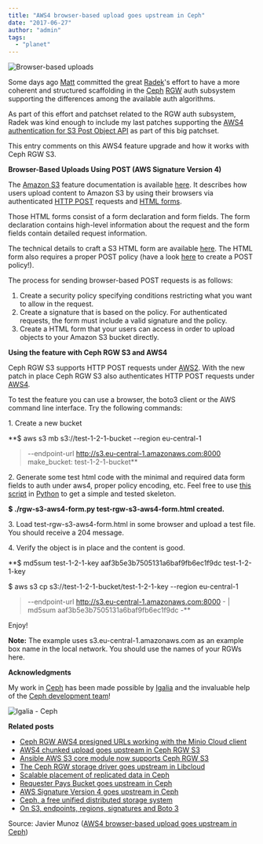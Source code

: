 ```yaml
---
title: "AWS4 browser-based upload goes upstream in Ceph"
date: "2017-06-27"
author: "admin"
tags: 
  - "planet"
---
```


![](images/20170628-aws4-bub.png "Browser-based uploads")

Some days ago [Matt](https://github.com/mattbenjamin) committed the great [Radek](https://github.com/rzarzynski)'s effort to have a more coherent and structured scaffolding in the [Ceph](http://ceph.com "Ceph") [RGW](http://docs.ceph.com/docs/master/radosgw/ "RGW") auth subsystem supporting the differences among the available auth algorithms.

As part of this effort and patchset related to the RGW auth subsystem, Radek was kind enough to include my last patches supporting the [AWS4 authentication for S3 Post Object API](http://docs.aws.amazon.com/AmazonS3/latest/API/sigv4-authentication-HTTPPOST.html "AWS4 authentication for S3 Post Object API") as part of this big patchset.

This entry comments on this AWS4 feature upgrade and how it works with Ceph RGW S3.

**Browser-Based Uploads Using POST (AWS Signature Version 4)**

The [Amazon S3](https://aws.amazon.com/s3) feature documentation is available [here](http://docs.aws.amazon.com/AmazonS3/latest/API/sigv4-authentication-HTTPPOST.html "Authenticating Requests: Browser-Based Uploads Using POST (AWS Signature Version 4)"). It describes how users upload content to Amazon S3 by using their browsers via authenticated [HTTP POST](https://en.wikipedia.org/wiki/POST_(HTTP) "HTTP POST") requests and [HTML forms](https://en.wikipedia.org/wiki/Form_(HTML) "HTML forms").

Those HTML forms consist of a form declaration and form fields. The form declaration contains high-level information about the request and the form fields contain detailed request information.

The technical details to craft a S3 HTML form are available [here](http://docs.aws.amazon.com/AmazonS3/latest/API/sigv4-HTTPPOSTForms.html "Creating an HTML Form (Using AWS Signature Version 4)"). The HTML form also requires a proper POST policy (have a look [here](http://docs.aws.amazon.com/AmazonS3/latest/API/sigv4-HTTPPOSTConstructPolicy.html "Creating a POST policy") to create a POST policy!).

The process for sending browser-based POST requests is as follows:

1. Create a security policy specifying conditions restricting what you want to allow in the request.
2. Create a signature that is based on the policy. For authenticated requests, the form must include a valid signature and the policy.
3. Create a HTML form that your users can access in order to upload objects to your Amazon S3 bucket directly.

**Using the feature with Ceph RGW S3 and AWS4**

Ceph RGW S3 supports HTTP POST requests under [AWS2](http://docs.aws.amazon.com/AmazonS3/latest/dev/auth-request-sig-v2.html "AWS2"). With the new patch in place Ceph RGW S3 also authenticates HTTP POST requests under [AWS4](http://docs.aws.amazon.com/AmazonS3/latest/API/sig-v4-authenticating-requests.html "AWS4").

To test the feature you can use a browser, the boto3 client or the AWS command line interface. Try the following commands:

1\. Create a new bucket

**$ aws s3 mb s3://test-1-2-1-bucket --region eu-central-1 
> --endpoint-url http://s3.eu-central-1.amazonaws.com:8000
make\_bucket: test-1-2-1-bucket** 

2\. Generate some test html code with the minimal and required data form fields to auth under aws4, proper policy encoding, etc. Feel free to use [this script](/blog/content/ceph-http-form/rgw-s3-aws4-form.py.txt "rgw-s3-aws4-form.py script") in [Python](https://www.python.org/ "Python") to get a simple and tested skeleton.

**$ ./rgw-s3-aws4-form.py
test-rgw-s3-aws4-form.html created.** 

3\. Load test-rgw-s3-aws4-form.html in some browser and upload a test file. You should receive a 204 message.

4\. Verify the object is in place and the content is good.

**$ md5sum test-1-2-1-key
aaf3b5e3b7505131a6baf9fb6ec1f9dc test-1-2-1-key

$ aws s3 cp s3://test-1-2-1-bucket/test-1-2-1-key --region eu-central-1 
> --endpoint-url http://s3.eu-central-1.amazonaws.com:8000 - | md5sum
aaf3b5e3b7505131a6baf9fb6ec1f9dc -** 

Enjoy!

**Note:** The example uses s3.eu-central-1.amazonaws.com as an example box name in the local network. You should use the names of your RGWs here.

**Acknowledgments**

My work in [Ceph](http://www.ceph.com "Ceph") has been made possible by [Igalia](http://www.igalia.com "Igalia") and the invaluable help of the [Ceph development team](http://tracker.ceph.com/projects/rgw "Ceph development team")!

![](images/20170628-igalia-ceph.png "Igalia - Ceph")

**Related posts**

- [Ceph RGW AWS4 presigned URLs working with the Minio Cloud client](/blog/2016/12/16/ceph-rgw-aws4-presigned-urls-working-with-the-minio-cloud-client.html "Ceph RGW AWS4 presigned URLs working with the Minio Cloud client")
- [AWS4 chunked upload goes upstream in Ceph RGW S3](/blog/2016/08/31/aws4-chunked-upload-goes-upstream-in-ceph-rgw-s3.html "AWS4 chunked upload goes upstream in Ceph RGW S3")
- [Ansible AWS S3 core module now supports Ceph RGW S3](/blog/2016/06/21/ansible-aws-s3-core-module-now-supports-ceph-rgw-s3.html "Ansible AWS S3 core module now supports Ceph RGW S3")
- [The Ceph RGW storage driver goes upstream in Libcloud](/blog/2016/05/17/the-ceph-rgw-storage-driver-goes-upstream-in-libcloud.html "The Ceph RGW storage driver goes upstream in Libcloud")
- [Scalable placement of replicated data in Ceph](/blog/2016/04/30/scalable-placement-of-replicated-data-in-ceph.html "Scalable placement of replicated data in Ceph")
- [Requester Pays Bucket goes upstream in Ceph](/blog/2016/03/15/requester-pays-bucket-goes-upstream-in-ceph.html "Requester Pays Bucket goes upstream in Ceph")
- [AWS Signature Version 4 goes upstream in Ceph](/blog/2016/03/01/aws-signature-version-4-goes-upstream-in-ceph.html "AWS Signature Version 4 goes upstream in Ceph")
- [Ceph, a free unified distributed storage system](/blog/2016/02/26/ceph-a-free-unified-distributed-storage-system.html "Ceph, a free unified distributed storage system")
- [On S3, endpoints, regions, signatures and Boto 3](/blog/2016/02/01/on-s3-endpoints-regions-signatures-and-boto-3.html "On S3, endpoints, regions, signatures and Boto 3")

Source: Javier Munoz ([AWS4 browser-based upload goes upstream in Ceph](http://javiermunhoz.com/blog/2017/06/28/aws4-browser-based-upload-goes-upstream-in-ceph.html))
